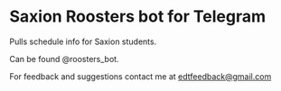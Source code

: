 # Saxion Roosters bot for Telegram
Pulls schedule info for Saxion students.

Can be found @roosters_bot.

For feedback and suggestions contact me at edtfeedback@gmail.com
